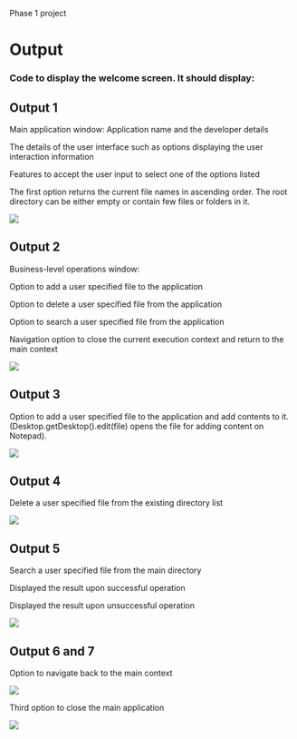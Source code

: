 Phase 1 project

# Output
### Code to display the welcome screen. It should display:
## Output 1
Main application window:
Application name and the developer details 

The details of the user interface such as options displaying the user interaction information 

Features to accept the user input to select one of the options listed 

The first option returns the current file names in ascending order. The root directory can be either empty or contain few files or folders in it.

![](images/1.PNG)

## Output 2
Business-level operations window:

Option to add a user specified file to the application

Option to delete a user specified file from the application

Option to search a user specified file from the application

Navigation option to close the current execution context and return to the main context

![](images/2.PNG)

## Output 3
Option to add a user specified file to the application and add contents to it.(Desktop.getDesktop().edit(file) opens the file for adding content on Notepad).

![](images/3.PNG)


## Output 4
Delete a user specified file from the existing directory list

![](images/4.PNG)

## Output 5
Search a user specified file from the main directory

Displayed the result upon successful operation

Displayed the result upon unsuccessful operation

![](images/5.PNG)

## Output 6 and 7
Option to navigate back to the main context

![](images/6.PNG)

Third option to close the main application

![](images/7.PNG)
